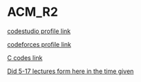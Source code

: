 # ACM_R2

[codestudio profile link](https://www.codingninjas.com/codestudio/profile/d00110c1-dd5c-45f0-bc81-63cd4254746f)

[codeforces profile link](https://codeforces.com/profile/Keshav19_goel)  

[C codes link](https://github.com/KESHAV-19GOEL/cpp_codes.git)

[Did 5-17  lectures form here in the time given ](https://youtube.com/playlist?list=PLDzeHZWIZsTryvtXdMr6rPh4IDexB5NIA)
